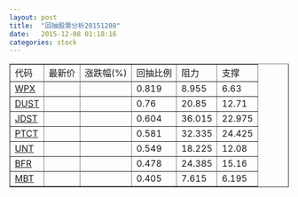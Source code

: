 ```yaml
---
layout: post
title:  "回抽股票分析20151208"
date:   2015-12-08 01:18:16
categories: stock
---
```

<script type="text/javascript">
var stockList = []
stockList.push('gb_wpx');
stockList.push('gb_dust');
stockList.push('gb_jdst');
stockList.push('gb_ptct');
stockList.push('gb_unt');
stockList.push('gb_bfr');
stockList.push('gb_mbt');
</script>
<table border="1">
 <tr>
 <td>代码</td>
 <td>最新价</td>
 <td>涨跌幅(%)</td>
 <td>回抽比例</td>
 <td>阻力</td>
 <td>支撑</td>
</tr>
  <tr id="wpx">
  <td><a href="http://stock.finance.sina.com.cn/usstock/quotes/WPX.html" target="_blank">WPX</a></td><td></td><td></td><td>0.819</td><td>8.955</td><td>6.63</td></tr>
  <tr id="dust">
  <td><a href="http://stock.finance.sina.com.cn/usstock/quotes/DUST.html" target="_blank">DUST</a></td><td></td><td></td><td>0.76</td><td>20.85</td><td>12.71</td></tr>
  <tr id="jdst">
  <td><a href="http://stock.finance.sina.com.cn/usstock/quotes/JDST.html" target="_blank">JDST</a></td><td></td><td></td><td>0.604</td><td>36.015</td><td>22.975</td></tr>
  <tr id="ptct">
  <td><a href="http://stock.finance.sina.com.cn/usstock/quotes/PTCT.html" target="_blank">PTCT</a></td><td></td><td></td><td>0.581</td><td>32.335</td><td>24.425</td></tr>
  <tr id="unt">
  <td><a href="http://stock.finance.sina.com.cn/usstock/quotes/UNT.html" target="_blank">UNT</a></td><td></td><td></td><td>0.549</td><td>18.225</td><td>12.08</td></tr>
  <tr id="bfr">
  <td><a href="http://stock.finance.sina.com.cn/usstock/quotes/BFR.html" target="_blank">BFR</a></td><td></td><td></td><td>0.478</td><td>24.385</td><td>15.16</td></tr>
  <tr id="mbt">
  <td><a href="http://stock.finance.sina.com.cn/usstock/quotes/MBT.html" target="_blank">MBT</a></td><td></td><td></td><td>0.405</td><td>7.615</td><td>6.195</td></tr>
</table>
